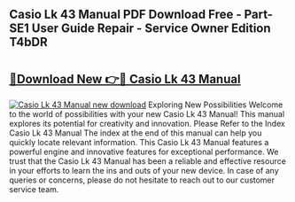 ## Casio Lk 43 Manual PDF Download Free - Part-SE1 User Guide Repair - Service Owner Edition T4bDR

# <h2><a href="http://cf16219.oget.top/?id=Casio+Lk+43+Manual">🔗Download New 👉🔴 Casio Lk 43 Manual</a></h2>

[![Casio Lk 43 Manual new download](https://i.imgur.com/5g1atiW.png)](http://cf16219.oget.top/?id=Casio+Lk+43+Manual)
Exploring New Possibilities Welcome to the world of possibilities with your new Casio Lk 43 Manual! This manual explores its potential for creativity and innovation. Please Refer to the Index Casio Lk 43 Manual The index at the end of this manual can help you quickly locate relevant information. This Casio Lk 43 Manual features a powerful engine and innovative features for exceptional performance. We trust that the Casio Lk 43 Manual has been a reliable and effective resource in your efforts to learn the ins and outs of your new device. In case of any queries or concerns, please do not hesitate to reach out to our customer service team.
